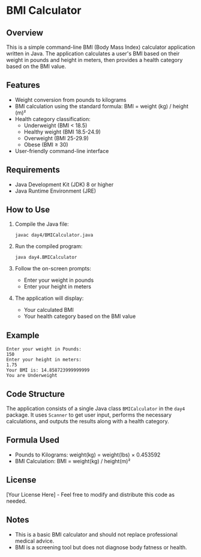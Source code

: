 # BMI Calculator

## Overview
This is a simple command-line BMI (Body Mass Index) calculator application written in Java. The application calculates a user's BMI based on their weight in pounds and height in meters, then provides a health category based on the BMI value.

## Features
- Weight conversion from pounds to kilograms
- BMI calculation using the standard formula: BMI = weight (kg) / height (m)²
- Health category classification:
  - Underweight (BMI < 18.5)
  - Healthy weight (BMI 18.5-24.9)
  - Overweight (BMI 25-29.9)
  - Obese (BMI ≥ 30)
- User-friendly command-line interface

## Requirements
- Java Development Kit (JDK) 8 or higher
- Java Runtime Environment (JRE)

## How to Use
1. Compile the Java file:
   ```
   javac day4/BMICalculator.java
   ```

2. Run the compiled program:
   ```
   java day4.BMICalculator
   ```

3. Follow the on-screen prompts:
   - Enter your weight in pounds
   - Enter your height in meters

4. The application will display:
   - Your calculated BMI
   - Your health category based on the BMI value

## Example
```
Enter your weight in Pounds: 
150
Enter your height in meters: 
1.75
Your BMI is: 14.858723999999999
You are Underweight
```

## Code Structure
The application consists of a single Java class `BMICalculator` in the `day4` package. It uses `Scanner` to get user input, performs the necessary calculations, and outputs the results along with a health category.

## Formula Used
- Pounds to Kilograms: weight(kg) = weight(lbs) × 0.453592
- BMI Calculation: BMI = weight(kg) / height(m)²

## License
[Your License Here] - Feel free to modify and distribute this code as needed.

## Notes
- This is a basic BMI calculator and should not replace professional medical advice.
- BMI is a screening tool but does not diagnose body fatness or health.
